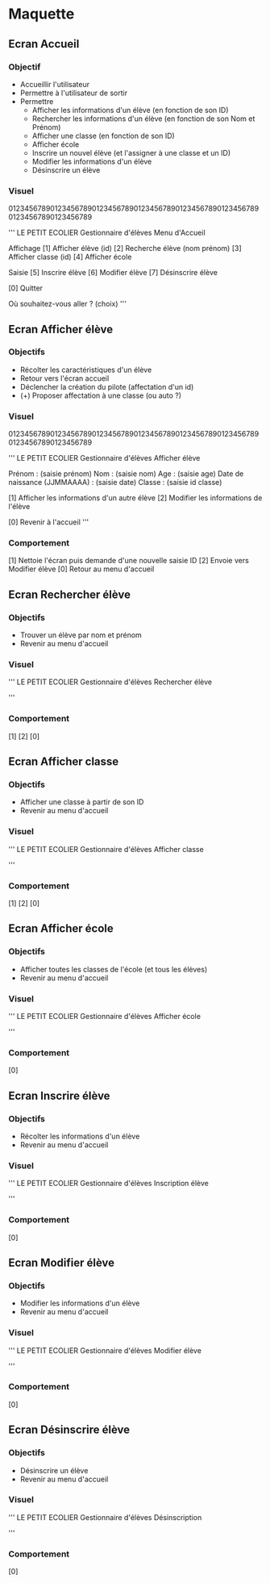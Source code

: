 # Maquette

## Ecran Accueil

### Objectif

- Accueillir l'utilisateur
- Permettre à l'utilisateur de sortir
- Permettre
  - Afficher les informations d'un élève (en fonction de son ID)
  - Rechercher les informations d'un élève (en fonction de son Nom et Prénom)
  - Afficher une classe (en fonction de son ID)
  - Afficher école
  - Inscrire un nouvel élève (et l'assigner à une classe et un ID)
  - Modifier les informations d'un élève
  - Désinscrire un élève

### Visuel

01234567890123456789012345678901234567890123456789012345678901234567890123456789

'''
LE PETIT ECOLIER          Gestionnaire d'élèves         Menu d'Accueil

Affichage
  [1] Afficher élève (id)
  [2] Recherche élève (nom prénom)
  [3] Afficher classe (id)
  [4] Afficher école

Saisie
  [5] Inscrire élève
  [6] Modifier élève
  [7] Désinscrire élève

  [0] Quitter

  Où souhaitez-vous aller ? (choix)
'''

## Ecran Afficher élève

### Objectifs

- Récolter les caractéristiques d'un élève
- Retour vers l'écran accueil
- Déclencher la création du pilote (affectation d'un id)
- (+) Proposer affectation à une classe (ou auto ?)

### Visuel
01234567890123456789012345678901234567890123456789012345678901234567890123456789

'''
LE PETIT ECOLIER          Gestionnaire d'élèves         Afficher élève

Prénom : (saisie prénom)
Nom    : (saisie nom)
Age    : (saisie age)
Date de naissance (JJMMAAAA) : (saisie date)
Classe : (saisie id classe)

[1] Afficher les informations d'un autre élève
[2] Modifier les informations de l'élève

[0] Revenir à l'accueil
'''

### Comportement
[1] Nettoie l'écran puis demande d'une nouvelle saisie ID
[2] Envoie vers Modifier élève
[0] Retour au menu d'accueil

## Ecran Rechercher élève

### Objectifs

- Trouver un élève par nom et prénom
- Revenir au menu d'accueil

### Visuel

'''
LE PETIT ECOLIER          Gestionnaire d'élèves         Rechercher élève

'''

### Comportement
[1] 
[2] 
[0] 

## Ecran Afficher classe

### Objectifs

- Afficher une classe à partir de son ID
- Revenir au menu d'accueil

### Visuel

'''
LE PETIT ECOLIER          Gestionnaire d'élèves         Afficher classe

'''

### Comportement
[1] 
[2] 
[0] 

## Ecran Afficher école

### Objectifs

- Afficher toutes les classes de l'école (et tous les élèves)
- Revenir au menu d'accueil

### Visuel

'''
LE PETIT ECOLIER          Gestionnaire d'élèves         Afficher école

'''

### Comportement
[0] 

## Ecran Inscrire élève

### Objectifs

- Récolter les informations d'un élève
- Revenir au menu d'accueil

### Visuel

'''
LE PETIT ECOLIER          Gestionnaire d'élèves         Inscription élève

'''

### Comportement
[0] 

## Ecran Modifier élève

### Objectifs

- Modifier les informations d'un élève
- Revenir au menu d'accueil

### Visuel

'''
LE PETIT ECOLIER          Gestionnaire d'élèves         Modifier élève

'''

### Comportement
[0] 

## Ecran Désinscrire élève

### Objectifs

- Désinscrire un élève
- Revenir au menu d'accueil

### Visuel

'''
LE PETIT ECOLIER          Gestionnaire d'élèves         Désinscription

'''

### Comportement
[0] 